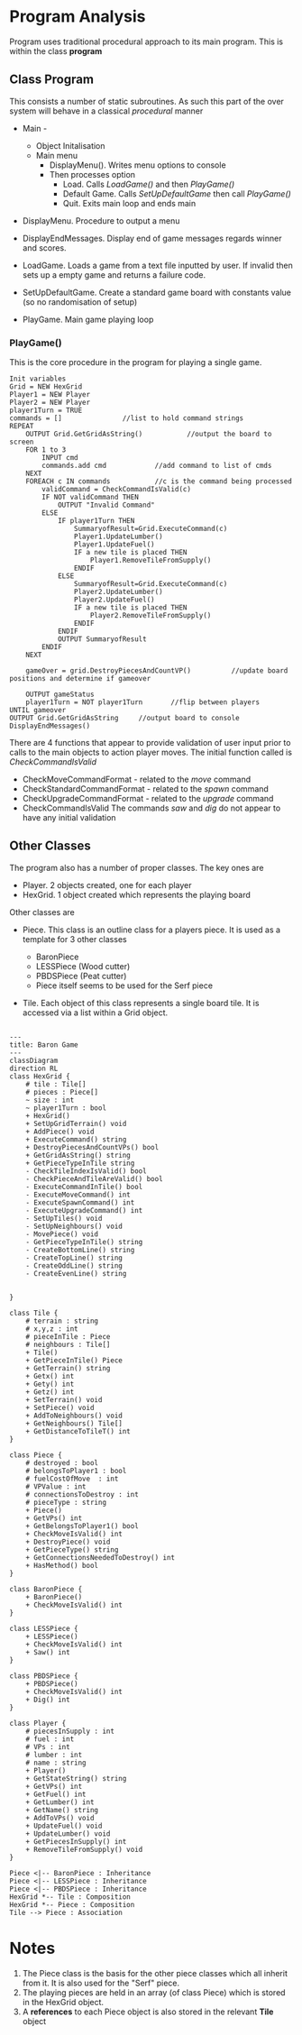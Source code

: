 # Program Analysis

Program uses traditional procedural approach to its main program.  This is within the class **program**

## Class Program

This consists a number of static subroutines.  As such this part of the over system will behave in a classical *procedural* manner

- Main -
    - Object Initalisation
    - Main menu
        - DisplayMenu().  Writes menu options to console
        - Then processes option 
            - Load.  Calls *LoadGame()* and then *PlayGame()*
            - Default Game.  Calls *SetUpDefaultGame*  then call *PlayGame()*
            - Quit.  Exits main loop and ends main

- DisplayMenu.  Procedure to output a menu 
- DisplayEndMessages.  Display end of game messages regards winner and scores.
- LoadGame.  Loads a game from a text file inputted by user.  If invalid then sets up a empty game and returns a failure code.
- SetUpDefaultGame.  Create a standard game board with constants value (so no randomisation of setup)

- PlayGame. Main game playing loop

### PlayGame()
This is the core procedure in the program for playing a single game.  

```
Init variables
Grid = NEW HexGrid 
Player1 = NEW Player
Player2 = NEW Player
player1Turn = TRUE
commands = []               //list to hold command strings
REPEAT
    OUTPUT Grid.GetGridAsString()           //output the board to screen
    FOR 1 to 3
        INPUT cmd
        commands.add cmd            //add command to list of cmds
    NEXT
    FOREACH c IN commands           //c is the command being processed
        validCommand = CheckCommandIsValid(c)
        IF NOT validCommand THEN
            OUTPUT "Invalid Command"
        ELSE
            IF player1Turn THEN
                SummaryofResult=Grid.ExecuteCommand(c)     
                Player1.UpdateLumber()       
                Player1.UpdateFuel()
                IF a new tile is placed THEN
                    Player1.RemoveTileFromSupply()
                ENDIF
            ELSE
                SummaryofResult=Grid.ExecuteCommand(c)     
                Player2.UpdateLumber()       
                Player2.UpdateFuel()
                IF a new tile is placed THEN
                    Player2.RemoveTileFromSupply()
                ENDIF
            ENDIF
            OUTPUT SummaryofResult
        ENDIF
    NEXT

    gameOver = grid.DestroyPiecesAndCountVP()          //update board positions and determine if gameover

    OUTPUT gameStatus
    player1Turn = NOT player1Turn       //flip between players
UNTIL gameover
OUTPUT Grid.GetGridAsString     //output board to console
DisplayEndMessages()
```

There are 4 functions that appear to provide validation of user input prior to calls to the main objects to action player moves.  The initial function called is *CheckCommandIsValid*
- CheckMoveCommandFormat        - related to the *move* command
- CheckStandardCommandFormat    - related to the *spawn* command
- CheckUpgradeCommandFormat     - related to the *upgrade* command
- CheckCommandIsValid
The commands *saw* and *dig* do not appear to have any initial validation

## Other Classes

The program also has a number of proper classes.  The key ones are

- Player.  2 objects created,  one for each player
- HexGrid. 1 object created which represents the playing board

Other classes are 
- Piece.  This class is an outline class for a players piece.  It is used as a template for 3 other classes
    - BaronPiece
    - LESSPiece (Wood cutter)
    - PBDSPiece (Peat cutter)
    - Piece itself seems to be used for the Serf piece

- Tile.  Each object of this class represents a single board tile.  It is accessed via a list within a Grid object.

```mermaid

---
title: Baron Game
---
classDiagram
direction RL
class HexGrid {
    # tile : Tile[]  
    # pieces : Piece[] 
    ~ size : int
    ~ player1Turn : bool
    + HexGrid()
    + SetUpGridTerrain() void
    + AddPiece() void
    + ExecuteCommand() string
    + DestroyPiecesAndCountVPs() bool
    + GetGridAsString() string
    + GetPieceTypeInTile string
    - CheckTileIndexIsValid() bool
    - CheckPieceAndTileAreValid() bool
    - ExecuteCommandInTile() bool
    - ExecuteMoveCommand() int
    - ExecuteSpawnCommand() int
    - ExecuteUpgradeCommand() int
    - SetUpTiles() void
    - SetUpNeighbours() void
    - MovePiece() void
    - GetPieceTypeInTile() string
    - CreateBottomLine() string
    - CreateTopLine() string
    - CreateOddLine() string
    - CreateEvenLine() string


}

class Tile {
    # terrain : string
    # x,y,z : int  
    # pieceInTile : Piece 
    # neighbours : Tile[] 
    + Tile() 
    + GetPieceInTile() Piece 
    + GetTerrain() string
    + Getx() int
    + Gety() int
    + Getz() int
    + SetTerrain() void
    + SetPiece() void
    + AddToNeighbours() void
    + GetNeighbours() Tile[]
    + GetDistanceToTileT() int
}

class Piece {
    # destroyed : bool 
    # belongsToPlayer1 : bool
    # fuelCostOfMove  : int
    # VPValue : int
    # connectionsToDestroy : int
    # pieceType : string
    + Piece()
    + GetVPs() int
    + GetBelongsToPlayer1() bool
    + CheckMoveIsValid() int
    + DestroyPiece() void
    + GetPieceType() string
    + GetConnectionsNeededToDestroy() int
    + HasMethod() bool
}

class BaronPiece {
    + BaronPiece()
    + CheckMoveIsValid() int
}

class LESSPiece {
    + LESSPiece()
    + CheckMoveIsValid() int
    + Saw() int
}

class PBDSPiece {
    + PBDSPiece()
    + CheckMoveIsValid() int
    + Dig() int
}

class Player {
    # piecesInSupply : int
    # fuel : int
    # VPs : int
    # lumber : int
    # name : string
    + Player()
    + GetStateString() string
    + GetVPs() int
    + GetFuel() int
    + GetLumber() int
    + GetName() string
    + AddToVPs() void
    + UpdateFuel() void
    + UpdateLumber() void
    + GetPiecesInSupply() int
    + RemoveTileFromSupply() void
}

Piece <|-- BaronPiece : Inheritance
Piece <|-- LESSPiece : Inheritance
Piece <|-- PBDSPiece : Inheritance
HexGrid *-- Tile : Composition
HexGrid *-- Piece : Composition
Tile --> Piece : Association
```

# Notes

1) The Piece class is the basis for the other piece classes which all inherit from it.  It is also used for the "Serf" piece.  
2) The playing pieces are held in an array (of class Piece) which is stored in the HexGrid object.  
3) A **references** to each Piece object is also stored in the relevant **Tile** object

